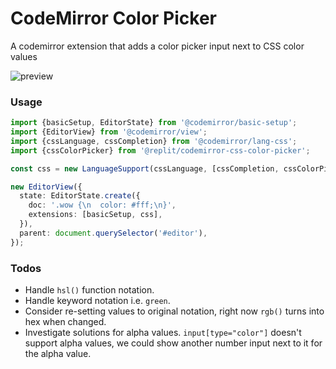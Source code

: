 # CodeMirror Color Picker

A codemirror extension that adds a color picker input next to CSS color values

![preview](https://replit.com/cdn-cgi/image/width=3840,quality=80/https://storage.googleapis.com/replit/images/1632627522442_46320608eaa3f0c58bebd5fe4a10efc2.gif)

### Usage

```ts
import {basicSetup, EditorState} from '@codemirror/basic-setup';
import {EditorView} from '@codemirror/view';
import {cssLanguage, cssCompletion} from '@codemirror/lang-css';
import {cssColorPicker} from '@replit/codemirror-css-color-picker';

const css = new LanguageSupport(cssLanguage, [cssCompletion, cssColorPicker]);

new EditorView({
  state: EditorState.create({
    doc: '.wow {\n  color: #fff;\n}',
    extensions: [basicSetup, css],
  }),
  parent: document.querySelector('#editor'),
});

```

### Todos 

- Handle `hsl()` function notation.
- Handle keyword notation i.e. `green`.
- Consider re-setting values to original notation, right now `rgb()` turns into hex when changed.
- Investigate solutions for alpha values. `input[type="color"]` doesn't support alpha values, we could show another number input next to it for the alpha value.


